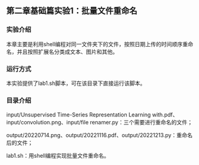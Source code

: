 ## 第二章基础篇实验1：批量文件重命名

### 实验介绍
本章主要是利用shell编程对同一文件夹下的文件，按照日期上传的时间顺序重命名，并且按照扩展名分类成文本、图片和其他。

### 运行方式
本实验提供了lab1.sh脚本，可在该目录下直接运行该脚本。

### 目录介绍
input/Unsupervised Time-Series Representation Learning with.pdf、input/convolution.png、input/file renamer.py：三个需要进行重命名的文件；

output/20220714.png、output/20221116.pdf、output/20221213.py：重命名后的文件；

lab1.sh：用shell编程实现批量文件重命名。
